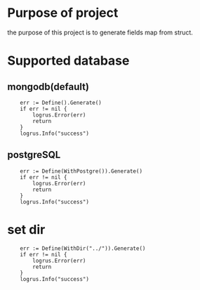 # Purpose of project

the purpose of this project is to generate fields map from struct.

# Supported database

## mongodb(default)

```
	err := Define().Generate()
	if err != nil {
		logrus.Error(err)
		return
	}
	logrus.Info("success")
```

## postgreSQL

```
	err := Define(WithPostgre()).Generate()
	if err != nil {
		logrus.Error(err)
		return
	}
	logrus.Info("success")
```

# set dir

```
	err := Define(WithDir("../")).Generate()
	if err != nil {
		logrus.Error(err)
		return
	}
	logrus.Info("success")
```